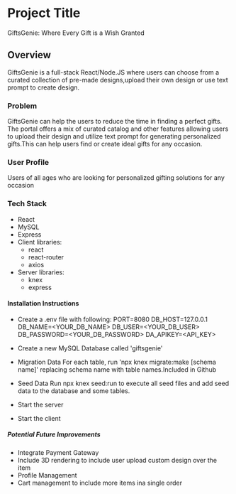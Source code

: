 # Project Title

GiftsGenie: Where Every Gift is a Wish Granted

## Overview

GiftsGenie is a full-stack React/Node.JS where users can choose from a curated collection of pre-made designs,upload their own design or use text prompt to create design.

### Problem

GiftsGenie can help the users to reduce the time in finding a perfect gifts. The portal offers a mix of curated catalog and other features allowing users to upload their design and utilize text prompt for generating personalized gifts.This can help users find or create ideal gifts for any occasion.

### User Profile

Users of all ages who are looking for personalized gifting solutions for any occasion

### Tech Stack

- React
- MySQL
- Express
- Client libraries:
  - react
  - react-router
  - axios
- Server libraries:
  - knex
  - express

#### Installation Instructions

- Create a .env file with following:
  PORT=8080
  DB_HOST=127.0.0.1
  DB_NAME=<YOUR_DB_NAME>
  DB_USER=<YOUR_DB_USER>
  DB_PASSWORD=<YOUR_DB_PASSWORD>
  DA_APIKEY=<API_KEY>

- Create a new MySQL Database called 'giftsgenie'

- Migration Data
  For each table, run 'npx knex migrate:make [schema name]' replacing schema name with table names.Included in Github
- Seed Data
  Run npx knex seed:run to execute all seed files and add seed data to the database and some tables.

- Start the server

- Start the client

##### Potential Future Improvements

- Integrate Payment Gateway
- Include 3D rendering to include user upload custom design over the item
- Profile Management
- Cart management to include more items ina single order
